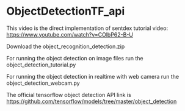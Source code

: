# ObjectDetectionTF_api
This video is the direct implementation of sentdex tutorial video: https://www.youtube.com/watch?v=COlbP62-B-U

Download the object_recognition_detection.zip

For running the object detection on image files run the object_detection_tutorial.py

For running the object detection in realtime with web camera run the object_detection_webcam.py

The official tensorflow object detection API link is https://github.com/tensorflow/models/tree/master/object_detection
